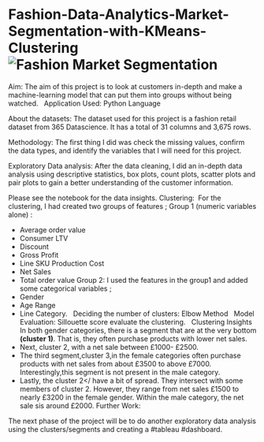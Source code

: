 # Fashion-Data-Analytics-Market-Segmentation-with-KMeans-Clustering![Fashion Market Segmentation](https://user-images.githubusercontent.com/71575857/222194112-3c7b9f92-7636-4b9a-834f-993ee39f47d6.png)


Aim: 
The aim of this project is to look at customers in-depth and make a machine-learning model that can put them into groups without being watched.
 
Application Used: 
Python Language

About the datasets:
The dataset used for this project is a fashion retail dataset from 365 Datascience. It has a total of 31 columns and 3,675 rows.

Methodology: 
The first thing I did was check the missing values, confirm the data types, and identify the variables that I will need for this project.
  
Exploratory Data analysis: After the data cleaning, I did an in-depth data analysis using descriptive statistics, box plots, count plots, scatter plots and pair plots to gain a better understanding of the customer information. 

Please see the notebook for the data insights.
Clustering: 
For the clustering, I had created two groups of features ;
Group 1 (numeric variables alone) :
- Average order value
- Consumer LTV
- Discount
- Gross Profit
- Line SKU Production Cost
- Net Sales
- Total order value
Group 2:
I used the features in the group1 and added some categorical variables ;
- Gender
- Age Range
- Line Category.
 
Deciding the number of clusters:
Elbow Method
 
Model Evaluation:
Sillouette score evaluate the clustering.
 
Clustering Insights
 
In both gender categories, there is a segment that are at the very bottom <strong>(cluster 1)</strong>. That is, they often purchase products with lower net sales.
- Next, cluster 2, with a net sale between £1000- £2500.
- The third segment,cluster 3,in the female categories often purchase products with net sales from about £3500 to above £7000. Interestingly,this segment is not present in the male category.
- Lastly, the cluster 2</ have a bit of spread. They intersect with some members of cluster 2. However, they range from net sales £1500 to nearly £3200 in the female gender. Within the male category, the net sale sis around £2000.
Further Work:
  
The next phase of the project will be to do another exploratory data analysis using the clusters/segments and creating a #tableau #dashboard.
